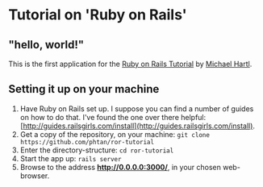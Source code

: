 # Tutorial on 'Ruby on Rails'

## "hello, world!"

This is the first application for the [Ruby on Rails Tutorial](http://www.railstutorial.org/) by [Michael Hartl](http://www.michaelhartl.com/).

## Setting it up on your machine

1. Have Ruby on Rails set up. I suppose you can find a number of guides on how to do that. I've found the one over there helpful: [http://guides.railsgirls.com/install](http://guides.railsgirls.com/install).
2. Get a copy of the repository, on your machine: `git clone https://github.com/phtan/ror-tutorial`
3. Enter the directory-structure: `cd ror-tutorial`
4. Start the app up: `rails server`
0. Browse to the address **http://0.0.0.0:3000/**, in your chosen web-browser.
